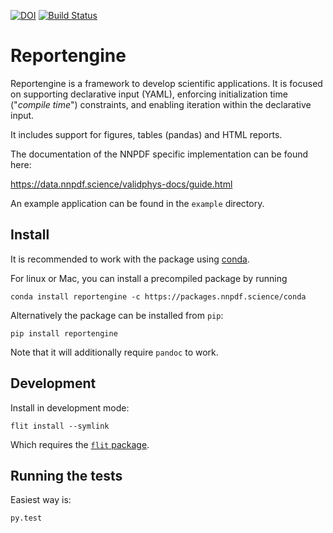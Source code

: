 [![DOI](https://zenodo.org/badge/42721933.svg)](https://zenodo.org/badge/latestdoi/42721933)
[![Build Status](https://travis-ci.org/NNPDF/reportengine.svg?branch=master)](https://travis-ci.org/NNPDF/reportengine)

Reportengine
============

Reportengine is a framework to develop scientific applications. It is
focused on supporting declarative input (YAML), enforcing
initialization time ("*compile time*") constraints, and enabling
iteration within the declarative input.

It includes support for figures, tables (pandas) and HTML
reports.

The documentation of the NNPDF specific implementation can be found
here:

https://data.nnpdf.science/validphys-docs/guide.html


An example application can be found in the `example` directory.


Install
-------

It is recommended to work with the package using
[conda](https://docs.conda.io/en/latest/miniconda.html).

For linux or Mac, you can install a precompiled package by running

````
conda install reportengine -c https://packages.nnpdf.science/conda

````

Alternatively the package can be installed from `pip`:


```
pip install reportengine
```

Note that it will additionally require `pandoc` to work.


Development
-----------

Install in development mode:

````
flit install --symlink
````

Which requires the [`flit` package](https://github.com/takluyver/flit).

Running the tests
-----------------

Easiest way is:

````
py.test
````
